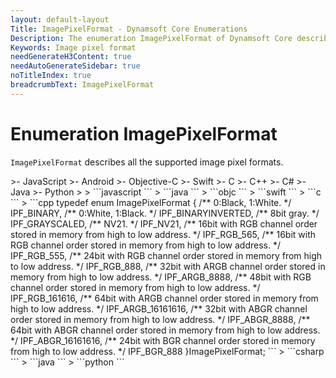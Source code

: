 ```yaml
---
layout: default-layout
Title: ImagePixelFormat - Dynamsoft Core Enumerations
Description: The enumeration ImagePixelFormat of Dynamsoft Core describes all supported image pixel formats.
Keywords: Image pixel format
needGenerateH3Content: true
needAutoGenerateSidebar: true
noTitleIndex: true
breadcrumbText: ImagePixelFormat
---
```


# Enumeration ImagePixelFormat

`ImagePixelFormat` describes all the supported image pixel formats.

<div class="sample-code-prefix template2"></div>
   >- JavaScript
   >- Android
   >- Objective-C
   >- Swift
   >- C
   >- C++
   >- C#
   >- Java
   >- Python
   >
>
```javascript
```
>
```java
```
>
```objc
```
>
```swift
```
>
```c
```
>
```cpp
typedef enum ImagePixelFormat
{
   /** 0:Black, 1:White. */
   IPF_BINARY,
   /** 0:White, 1:Black. */
   IPF_BINARYINVERTED,
   /** 8bit gray. */
   IPF_GRAYSCALED,
   /** NV21. */
   IPF_NV21,
   /** 16bit with RGB channel order stored in memory from high to low address. */
   IPF_RGB_565,
   /** 16bit with RGB channel order stored in memory from high to low address. */
   IPF_RGB_555,
   /** 24bit with RGB channel order stored in memory from high to low address. */
   IPF_RGB_888,
   /** 32bit with ARGB channel order stored in memory from high to low address. */
   IPF_ARGB_8888,
   /** 48bit with RGB channel order stored in memory from high to low address. */
   IPF_RGB_161616,
   /** 64bit with ARGB channel order stored in memory from high to low address. */
   IPF_ARGB_16161616,
   /** 32bit with ABGR channel order stored in memory from high to low address. */
   IPF_ABGR_8888,
   /** 64bit with ABGR channel order stored in memory from high to low address. */
   IPF_ABGR_16161616,
   /** 24bit with BGR channel order stored in memory from high to low address. */
   IPF_BGR_888
}ImagePixelFormat;
```
>
```csharp
```
>
```java
```
>
```python
```
